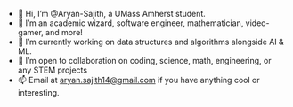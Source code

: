 - 👋 Hi, I’m @Aryan-Sajith, a UMass Amherst student.
- 👀 I’m an academic wizard, software engineer, mathematician, video-gamer, and more!
- 🌱 I’m currently working on data structures and algorithms alongside AI & ML.
- 💞️ I’m open to collaboration on coding, science, math, engineering, or any STEM projects
- 📫 Email at aryan.sajith14@gmail.com if you have anything cool or interesting.

<!---
Aryan-Sajith/Aryan-Sajith is a ✨ special ✨ repository because its `README.md` (this file) appears on your GitHub profile.
You can click the Preview link to take a look at your changes.
--->
